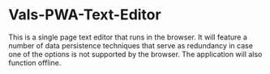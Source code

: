 # Vals-PWA-Text-Editor
This is a single page text editor that runs in the browser. It will feature a number of data persistence techniques that serve as redundancy in case one of the options is not supported by the browser. The application will also function offline.
